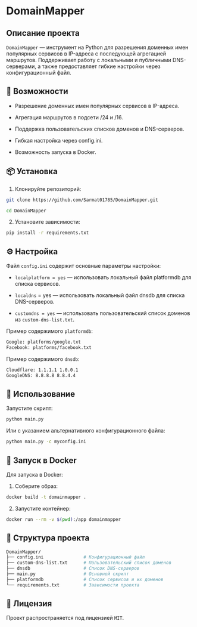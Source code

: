 # DomainMapper

## Описание проекта

`DomainMapper` — инструмент на Python для разрешения доменных имен популярных сервисов в IP-адреса с последующей агрегацией маршрутов. Поддерживает работу с локальными и публичными DNS-серверами, а также предоставляет гибкие настройки через конфигурационный файл.

## 🔧 Возможности

- Разрешение доменных имен популярных сервисов в IP-адреса.

- Агрегация маршрутов в подсети /24 и /16.

- Поддержка пользовательских списков доменов и DNS-серверов.

- Гибкая настройка через config.ini.

- Возможность запуска в Docker.

## 📦 Установка

1. Клонируйте репозиторий:

```bash
git clone https://github.com/Sarmat01785/DomainMapper.git

cd DomainMapper
```

2. Установите зависимости:

```bash
pip install -r requirements.txt
```

## ⚙️ Настройка

Файл `config.ini` содержит основные параметры настройки:

- `localplatform = yes` — использовать локальный файл platformdb для списка сервисов.

- `localdns` = yes — использовать локальный файл dnsdb для списка DNS-серверов.

- `customdns = yes` — использовать пользовательский список доменов из `custom-dns-list.txt`.

Пример содержимого `platformdb`:

```bash
Google: platforms/google.txt
Facebook: platforms/facebook.txt
```

Пример содержимого `dnsdb`:

```bash 
Cloudflare: 1.1.1.1 1.0.0.1
GoogleDNS: 8.8.8.8 8.8.4.4
```

## 🚀 Использование

Запустите скрипт:

```bash
python main.py
```

Или с указанием альтернативного конфигурационного файла:

```bash
python main.py -c myconfig.ini
```

## 🐳 Запуск в Docker

Для запуска в Docker:

1. Соберите образ:

```bash
docker build -t domainmapper .
```

2. Запустите контейнер:

```bash
docker run --rm -v $(pwd):/app domainmapper
```

## 📁 Структура проекта

```bash
DomainMapper/
├── config.ini               # Конфигурационный файл
├── custom-dns-list.txt      # Пользовательский список доменов
├── dnsdb                    # Список DNS-серверов
├── main.py                  # Основной скрипт
├── platformdb               # Список сервисов и их доменов
└── requirements.txt         # Зависимости проекта
```

## 📄 Лицензия

Проект распространяется под лицензией `MIT`.


